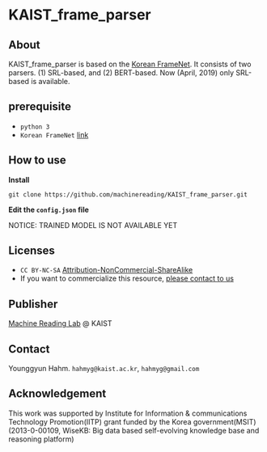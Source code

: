 # KAIST_frame_parser

## About
KAIST_frame_parser is based on the [Korean FrameNet](https://github.com/machinereading/koreanframenet).
It consists of two parsers. (1) SRL-based, and (2) BERT-based. Now (April, 2019) only SRL-based is available.

## prerequisite
* `python 3`
* `Korean FrameNet` [link](https://github.com/machinereading/koreanframenet)

## How to use
**Install**

`git clone https://github.com/machinereading/KAIST_frame_parser.git`

**Edit the `config.json` file**

NOTICE: TRAINED MODEL IS NOT AVAILABLE YET

## Licenses
* `CC BY-NC-SA` [Attribution-NonCommercial-ShareAlike](https://creativecommons.org/licenses/by-nc-sa/2.0/)
* If you want to commercialize this resource, [please contact to us](http://mrlab.kaist.ac.kr/contact)

## Publisher
[Machine Reading Lab](http://mrlab.kaist.ac.kr/) @ KAIST

## Contact
Younggyun Hahm. `hahmyg@kaist.ac.kr`, `hahmyg@gmail.com`

## Acknowledgement
This work was supported by Institute for Information & communications Technology Promotion(IITP) grant funded by the Korea government(MSIT) (2013-0-00109, WiseKB: Big data based self-evolving knowledge base and reasoning platform)
